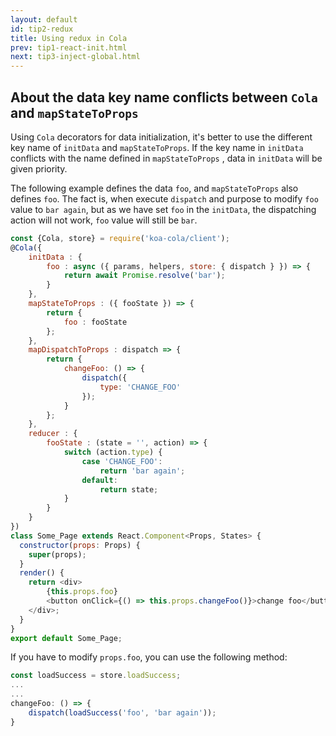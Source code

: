 ```yaml
---
layout: default
id: tip2-redux
title: Using redux in Cola
prev: tip1-react-init.html
next: tip3-inject-global.html
---
```


## About the data key name conflicts between `Cola` and `mapStateToProps`
<!-- 使用Cola装饰器进行数据初始化，如果这个key和自定义的mapStateToProps的props属性有冲突，那么key定义的数据将会更优先 -->
Using `Cola` decorators for data initialization, it's better to use the different key name of `initData` and `mapStateToProps`.
If the key name in `initData` conflicts with the name defined in `mapStateToProps` , data in `initData` will be given priority.

<!-- 下面例子，定义了初始化的props属性foo，然后mapStateToProps也定义了返回的props.foo的新value，但是，其实dispatch后props.foo还是最开始的"bar"，而不是"bar again"。 -->
The following example defines the data `foo`, and `mapStateToProps` also defines `foo`. The fact is, when execute `dispatch` and purpose to modify `foo` value to `bar again`, but as we have set `foo` in the `initData`, the dispatching action will not work, `foo` value will still be `bar`.

```javascript
const {Cola, store} = require('koa-cola/client');
@Cola({
    initData : {
        foo : async ({ params, helpers, store: { dispatch } }) => {
            return await Promise.resolve('bar');
        }
    },
    mapStateToProps : ({ fooState }) => {
        return {
            foo : fooState
        };
    },
    mapDispatchToProps : dispatch => {
        return {
            changeFoo: () => {
                dispatch({
                    type: 'CHANGE_FOO'
                });
            }
        };
    },
    reducer : {
        fooState : (state = '', action) => {
            switch (action.type) {
                case 'CHANGE_FOO':
                    return 'bar again';
                default:
                    return state;
            }
        }
    }
})
class Some_Page extends React.Component<Props, States> {
  constructor(props: Props) {
    super(props);
  }
  render() {
    return <div>
        {this.props.foo}
        <button onClick={() => this.props.changeFoo()}>change foo</button>
    </div>;
  }
}
export default Some_Page;
```

If you have to modify `props.foo`, you can use the following method:

```javascript
const loadSuccess = store.loadSuccess;
...
...
changeFoo: () => {
    dispatch(loadSuccess('foo', 'bar again'));
}
```